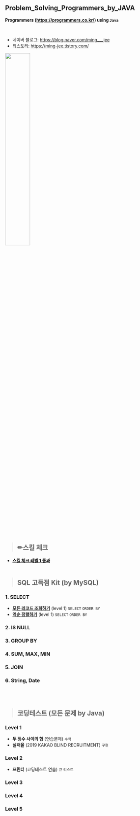 ## Problem_Solving_Programmers_by_JAVA
**Programmers (https://programmers.co.kr/) using `Java`**

<br>

* 네이버 블로그: https://blog.naver.com/ming___jee
* 티스토리: https://ming-jee.tistory.com/

<img src="https://img1.daumcdn.net/thumb/R1280x0/?scode=mtistory2&fname=https%3A%2F%2Fk.kakaocdn.net%2Fdn%2FbkcvbQ%2FbtqDbk1c3vl%2Fk77M8e0QIQT7HksaFWMhg0%2Fimg.png" width="40%">

> ## ✏스킬 체크
- **[스킬 체크 레벨 1 통과](https://ming-jee.tistory.com/18)**
<br></br>
> ## SQL 고득점 Kit (by MySQL)
### 1. SELECT
- **[모든 레코드 조회하기](https://ming-jee.tistory.com/23)** (level 1) `SELECT` `ORDER BY`
- **[역순 정렬하기](https://ming-jee.tistory.com/25)** (level 1) `SELECT` `ORDER BY`
### 2. IS NULL
### 3. GROUP BY
### 4. SUM, MAX, MIN
### 5. JOIN
### 6. String, Date
<br></br>
> ## 코딩테스트 (모든 문제 by Java)
### Level 1
- **두 정수 사이의 합** (연습문제) `수학`
- **실패율** (2019 KAKAO BLIND RECRUITMENT) `구현`
### Level 2
- **프린터** (코딩테스트 연습) `큐` `리스트`
### Level 3
### Level 4
### Level 5
